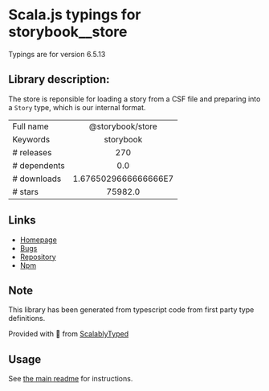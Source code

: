 
# Scala.js typings for storybook__store

Typings are for version 6.5.13

## Library description:
The store is reponsible for loading a story from a CSF file and preparing into a `Story` type, which is our internal format.

|                    |                 |
| ------------------ | :-------------: |
| Full name          | @storybook/store |
| Keywords           | storybook |
| # releases         | 270 |
| # dependents       | 0.0 |
| # downloads        | 1.6765029666666666E7 |
| # stars            | 75982.0 |

## Links
- [Homepage](https://github.com/storybookjs/storybook/tree/main/lib/store)
- [Bugs](https://github.com/storybookjs/storybook/issues)
- [Repository](https://github.com/storybookjs/storybook)
- [Npm](https://www.npmjs.com/package/%40storybook%2Fstore)
    


## Note
This library has been generated from typescript code from first party type definitions.

Provided with :purple_heart: from [ScalablyTyped](https://github.com/oyvindberg/ScalablyTyped)

## Usage
See [the main readme](../../readme.md) for instructions.


